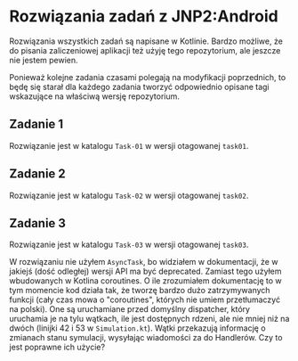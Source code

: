 # Rozwiązania zadań z JNP2:Android

Rozwiązania wszystkich zadań są napisane w Kotlinie. Bardzo możliwe, że do pisania zaliczeniowej aplikacji też użyję tego repozytorium, ale jeszcze nie jestem pewien.

Ponieważ kolejne zadania czasami polegają na modyfikacji poprzednich, to będę się starał dla każdego zadania tworzyć odpowiednio opisane tagi wskazujące na właściwą wersję repozytorium.

## Zadanie 1

Rozwiązanie jest w katalogu `Task-01` w wersji otagowanej `task01`.

## Zadanie 2

Rozwiązanie jest w katalogu `Task-02` w wersji otagowanej `task02`.

## Zadanie 3

Rozwiązanie jest w katalogu `Task-03` w wersji otagowanej `task03`.

W rozwiązaniu nie użyłem `AsyncTask`, bo widziałem w dokumentacji, że w jakiejś (dość odległej) wersji API ma być deprecated. Zamiast tego użyłem wbudowanych w Kotlina coroutines. O ile zrozumiałem dokumentację to w tym momencie kod działa tak, że tworzę bardzo dużo zatrzymywanych funkcji (cały czas mowa o "coroutines", których nie umiem przetłumaczyć na polski). One są uruchamiane przed domyślny dispatcher, który uruchamia je na tylu wątkach, ile jest dostępnych rdzeni, ale nie mniej niż na dwóch (linijki 42 i 53 w `Simulation.kt`). Wątki przekazują informację o zmianach stanu symulacji, wysyłając wiadomości za do Handlerów. Czy to jest poprawne ich użycie?

